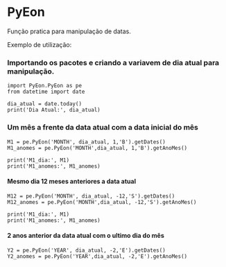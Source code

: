 # PyEon
Função pratica para manipulação de datas.

Exemplo de utilização:

### Importando os pacotes e criando a variavem de dia atual para manipulação.

```
import PyEon.PyEon as pe
from datetime import date 

dia_atual = date.today()
print('Dia Atual:', dia_atual)
```

### Um mês a frente da data atual com a data inicial do mês
```
M1 = pe.PyEon('MONTH', dia_atual, 1,'B').getDates()
M1_anomes = pe.PyEon('MONTH',dia_atual, 1,'B').getAnoMes()

print('M1_dia:', M1)
print('M1_anomes:', M1_anomes)
```
#### Mesmo dia 12 meses anteriores a data atual
```
M12 = pe.PyEon('MONTH', dia_atual, -12,'S').getDates()
M12_anomes = pe.PyEon('MONTH',dia_atual, -12,'S').getAnoMes()

print('M1_dia:', M1)
print('M1_anomes:', M1_anomes)
```

#### 2 anos anterior da data atual com o ultimo dia do mês
```
Y2 = pe.PyEon('YEAR', dia_atual, -2,'E').getDates()
Y2_anomes = pe.PyEon('YEAR',dia_atual, -2,'E').getAnoMes()

```
